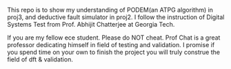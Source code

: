 This repo is to show my understanding of PODEM(an ATPG algorithm) in proj3, and deductive fault simulator in proj2. I follow the instruction of Digital Systems Test from Prof. Abhijit Chatterjee at Georgia Tech.


If you are my fellow ece student. Please do NOT cheat. Prof Chat is a great professor dedicating himself in field of testing and validation. I promise if you spend time on your own to finish the project you will truly construe the field of dft & validation. 
